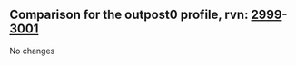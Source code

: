 ## Comparison for the outpost0 profile, rvn: [2999](https://github.com/PRO100KatYT/FortniteProfileRevisions/tree/main/profiles/outpost0/2999%20outpost0.json)-[3001](https://github.com/PRO100KatYT/FortniteProfileRevisions/tree/main/profiles/outpost0/3001%20outpost0.json)

No changes
